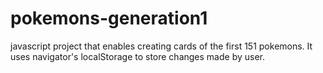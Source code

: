 # pokemons-generation1
javascript project that enables creating cards of the first 151 pokemons. It uses navigator's localStorage to store changes made by user.
